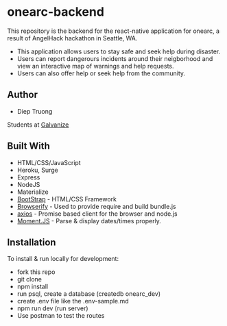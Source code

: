 # onearc-backend 

This repository is the backend for the react-native application for onearc, a result of AngelHack hackathon in Seattle, WA. 

* This application allows users to stay safe and seek help during disaster. 
* Users can report dangerours incidents around their neigborhood and view an interactive map of warnings and help requests. 
* Users can also offer help or seek help from the community.  

## Author

* Diep Truong

Students at [Galvanize](https://galvanize.com)

## Built With

* HTML/CSS/JavaScript
* Heroku, Surge 
* Express
* NodeJS
* Materialize 
* [BootStrap](http://www.getbootstrap.com/) - HTML/CSS Framework
* [Browserify](https://http://browserify.org/) - Used to provide require and build bundle.js
* [axios](https://www.npmjs.com/package/axios) - Promise based client for the browser and node.js
* [Moment.JS](https://momentjs.com/timezone/) - Parse & display dates/times properly.

## Installation

To install & run locally for development:

* fork this repo 
* git clone 
* npm install 
* run psql, create a database (createdb onearc_dev)
* create .env file like the .env-sample.md 
* npm run dev (run server)
* Use postman to test the routes 

